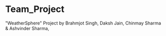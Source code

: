 # Team_Project
"WeatherSphere" Project by Brahmjot Singh, Daksh Jain, Chinmay Sharma & Ashvinder Sharma,
